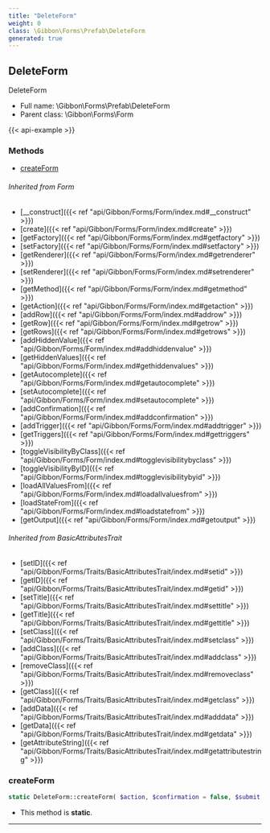 ```yaml
---
title: "DeleteForm"
weight: 0
class: \Gibbon\Forms\Prefab\DeleteForm
generated: true
---
```


## DeleteForm

DeleteForm



* Full name: \Gibbon\Forms\Prefab\DeleteForm
* Parent class: \Gibbon\Forms\Form

{{< api-example >}} 



### Methods

- [createForm](#createform)




###### Inherited from Form
- [__construct]({{< ref "api/Gibbon/Forms/Form/index.md#__construct" >}})
- [create]({{< ref "api/Gibbon/Forms/Form/index.md#create" >}})
- [getFactory]({{< ref "api/Gibbon/Forms/Form/index.md#getfactory" >}})
- [setFactory]({{< ref "api/Gibbon/Forms/Form/index.md#setfactory" >}})
- [getRenderer]({{< ref "api/Gibbon/Forms/Form/index.md#getrenderer" >}})
- [setRenderer]({{< ref "api/Gibbon/Forms/Form/index.md#setrenderer" >}})
- [getMethod]({{< ref "api/Gibbon/Forms/Form/index.md#getmethod" >}})
- [getAction]({{< ref "api/Gibbon/Forms/Form/index.md#getaction" >}})
- [addRow]({{< ref "api/Gibbon/Forms/Form/index.md#addrow" >}})
- [getRow]({{< ref "api/Gibbon/Forms/Form/index.md#getrow" >}})
- [getRows]({{< ref "api/Gibbon/Forms/Form/index.md#getrows" >}})
- [addHiddenValue]({{< ref "api/Gibbon/Forms/Form/index.md#addhiddenvalue" >}})
- [getHiddenValues]({{< ref "api/Gibbon/Forms/Form/index.md#gethiddenvalues" >}})
- [getAutocomplete]({{< ref "api/Gibbon/Forms/Form/index.md#getautocomplete" >}})
- [setAutocomplete]({{< ref "api/Gibbon/Forms/Form/index.md#setautocomplete" >}})
- [addConfirmation]({{< ref "api/Gibbon/Forms/Form/index.md#addconfirmation" >}})
- [addTrigger]({{< ref "api/Gibbon/Forms/Form/index.md#addtrigger" >}})
- [getTriggers]({{< ref "api/Gibbon/Forms/Form/index.md#gettriggers" >}})
- [toggleVisibilityByClass]({{< ref "api/Gibbon/Forms/Form/index.md#togglevisibilitybyclass" >}})
- [toggleVisibilityByID]({{< ref "api/Gibbon/Forms/Form/index.md#togglevisibilitybyid" >}})
- [loadAllValuesFrom]({{< ref "api/Gibbon/Forms/Form/index.md#loadallvaluesfrom" >}})
- [loadStateFrom]({{< ref "api/Gibbon/Forms/Form/index.md#loadstatefrom" >}})
- [getOutput]({{< ref "api/Gibbon/Forms/Form/index.md#getoutput" >}})

###### Inherited from BasicAttributesTrait
- [setID]({{< ref "api/Gibbon/Forms/Traits/BasicAttributesTrait/index.md#setid" >}})
- [getID]({{< ref "api/Gibbon/Forms/Traits/BasicAttributesTrait/index.md#getid" >}})
- [setTitle]({{< ref "api/Gibbon/Forms/Traits/BasicAttributesTrait/index.md#settitle" >}})
- [getTitle]({{< ref "api/Gibbon/Forms/Traits/BasicAttributesTrait/index.md#gettitle" >}})
- [setClass]({{< ref "api/Gibbon/Forms/Traits/BasicAttributesTrait/index.md#setclass" >}})
- [addClass]({{< ref "api/Gibbon/Forms/Traits/BasicAttributesTrait/index.md#addclass" >}})
- [removeClass]({{< ref "api/Gibbon/Forms/Traits/BasicAttributesTrait/index.md#removeclass" >}})
- [getClass]({{< ref "api/Gibbon/Forms/Traits/BasicAttributesTrait/index.md#getclass" >}})
- [addData]({{< ref "api/Gibbon/Forms/Traits/BasicAttributesTrait/index.md#adddata" >}})
- [getData]({{< ref "api/Gibbon/Forms/Traits/BasicAttributesTrait/index.md#getdata" >}})
- [getAttributeString]({{< ref "api/Gibbon/Forms/Traits/BasicAttributesTrait/index.md#getattributestring" >}})



### createForm



```php
static DeleteForm::createForm( $action, $confirmation = false, $submit = true )
```



* This method is **static**.





---

